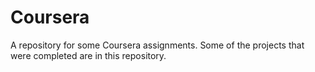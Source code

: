 # Coursera
A repository for some Coursera assignments. Some of the projects that were completed are in this repository.
